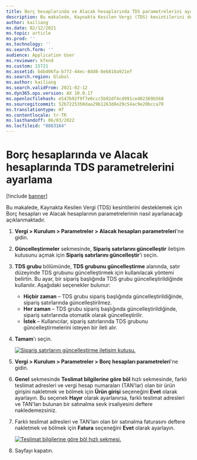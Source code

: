 ```yaml
---
title: Borç hesaplarında ve Alacak hesaplarında TDS parametrelerini ayarlama
description: Bu makalede, Kaynakta Kesilen Vergi (TDS) kesintilerini desteklemek için Borç hesapları ve Alacak hesaplarının parametrelerinin nasıl ayarlanacağı açıklanmaktadır.
author: kailiang
ms.date: 02/12/2021
ms.topic: article
ms.prod: ''
ms.technology: ''
ms.search.form: ''
audience: Application User
ms.reviewer: kfend
ms.custom: 15721
ms.assetid: b4b406fa-b772-44ec-8dd8-8eb818a921ef
ms.search.region: Global
ms.author: kailiang
ms.search.validFrom: 2021-02-12
ms.dyn365.ops.version: AX 10.0.17
ms.openlocfilehash: e547b92f9f7e0ccc5b92df4cd991ce402369b568
ms.sourcegitcommit: 52b7225350daa29b1263d8e29c54ac9e20bcca70
ms.translationtype: HT
ms.contentlocale: tr-TR
ms.lasthandoff: 06/03/2022
ms.locfileid: "8883164"
---
```

# <a name="set-tds-parameters-in-accounts-payable-and-accounts-receivable"></a>Borç hesaplarında ve Alacak hesaplarında TDS parametrelerini ayarlama

[!include [banner](../includes/banner.md)]

Bu makalede, Kaynakta Kesilen Vergi (TDS) kesintilerini desteklemek için Borç hesapları ve Alacak hesaplarının parametrelerinin nasıl ayarlanacağı açıklanmaktadır.

1. **Vergi \> Kurulum \> Parametreler \> Alacak hesapları parametreleri**'ne gidin.
2. **Güncelleştirmeler** sekmesinde, **Sipariş satırlarını güncelleştir** iletişim kutusunu açmak için **Sipariş satırlarını güncelleştir**'i seçin.
3. **TDS grubu** bölümünde, **TDS grubunu güncelleştirme** alanında, satır düzeyinde TDS grubunu güncelleştirmek için kullanılacak yöntemi belirtin. Bu ayar, bir sipariş başlığında TDS grubu güncelleştirildiğinde kullanılır. Aşağıdaki seçenekler bulunur:

    - **Hiçbir zaman** – TDS grubu sipariş başlığında güncelleştirildiğinde, sipariş satırlarında güncelleştirilmez.
    - **Her zaman** – TDS grubu sipariş başlığında güncelleştirildiğinde, sipariş satırlarında otomatik olarak güncelleştirilir.
    - **İstek** – Kullanıcılar, sipariş satırlarında TDS grubunu güncelleştirmelerini isteyen bir ileti alır.
4. **Tamam**'ı seçin.

    [![Sipariş satırlarını güncelleştirme iletişim kutusu.](./media/apac-ind-TDS-26.PNG)](./media/apac-ind-TDS-26.PNG)

5. **Vergi \> Kurulum \> Parametreler \> Borç hesapları parametreleri**'ne gidin.
6. **Genel** sekmesinde **Teslimat bilgilerine göre böl** hızlı sekmesinde, farklı teslimat adresleri ve vergi hesap numaraları (TAN'lar) olan bir ürün girişini nakletmek ve bölmek için **Ürün girişi** seçeneğini **Evet** olarak ayarlayın. Bu seçenek **Hayır** olarak ayarlanırsa, farklı teslimat adresleri ve TAN'ları bulunan bir satınalma sevk irsaliyesini deftere nakledemezsiniz.
7. Farklı teslimat adresleri ve TAN'ları olan bir satınalma faturasını deftere nakletmek ve bölmek için **Fatura** seçeneğini **Evet** olarak ayarlayın.

    [![Teslimat bilgilerine göre böl hızlı sekmesi.](./media/apac-ind-TDS-25.png)](./media/apac-ind-TDS-25.png)

8. Sayfayı kapatın.
